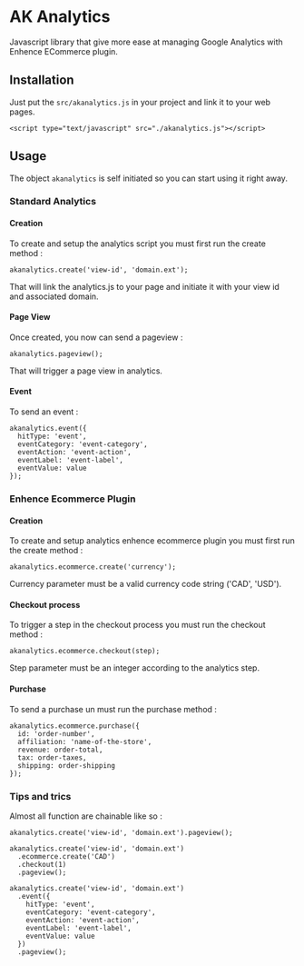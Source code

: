 # AK Analytics

Javascript library that give more ease at managing Google Analytics with Enhence ECommerce plugin.

## Installation

Just put the `src/akanalytics.js` in your project and link it to your web pages.
```
<script type="text/javascript" src="./akanalytics.js"></script>
```

## Usage

The object `akanalytics` is self initiated so you can start using it right away.

### Standard Analytics

#### Creation

To create and setup the analytics script you must first run the create method :
```
akanalytics.create('view-id', 'domain.ext');
```
That will link the analytics.js to your page and initiate it with your view id and associated domain.

#### Page View

Once created, you now can send a pageview :
```
akanalytics.pageview();
```
That will trigger a page view in analytics.

#### Event

To send an event :
```
akanalytics.event({
  hitType: 'event',
  eventCategory: 'event-category',
  eventAction: 'event-action',
  eventLabel: 'event-label',
  eventValue: value
});
```

### Enhence Ecommerce Plugin

#### Creation

To create and setup analytics enhence ecommerce plugin you must first run the create method :
```
akanalytics.ecommerce.create('currency');
```
Currency parameter must be a valid currency code string ('CAD', 'USD').

#### Checkout process

To trigger a step in the checkout process you must run the checkout method :
```
akanalytics.ecommerce.checkout(step);
```
Step parameter must be an integer according to the analytics step.

#### Purchase

To send a purchase un must run the purchase method :
```
akanalytics.ecommerce.purchase({
  id: 'order-number',
  affiliation: 'name-of-the-store',
  revenue: order-total,
  tax: order-taxes,
  shipping: order-shipping
});
```

### Tips and trics

Almost all function are chainable like so :
```
akanalytics.create('view-id', 'domain.ext').pageview();

akanalytics.create('view-id', 'domain.ext')
  .ecommerce.create('CAD')
  .checkout(1)
  .pageview();

akanalytics.create('view-id', 'domain.ext')
  .event({
    hitType: 'event',
    eventCategory: 'event-category',
    eventAction: 'event-action',
    eventLabel: 'event-label',
    eventValue: value
  })
  .pageview();
```









